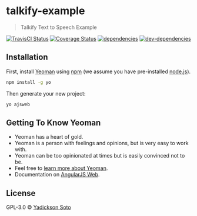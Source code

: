 # talkify-example
> Talkify Text to Speech Example


[![TravisCI Status][travis-image]][travis-url]
[![Coverage Status][coveralls-image]][coveralls-url]
[![dependencies][dependencies-image]][dependencies-url]
[![dev-dependencies][dev-dependencies-image]][dev-dependencies-url]

## Installation

First, install [Yeoman](http://yeoman.io) using [npm](https://www.npmjs.com/) (we assume you have pre-installed [node.js](https://nodejs.org/)).

```bash
npm install -g yo
```

Then generate your new project:

```bash
yo ajsweb
```

## Getting To Know Yeoman

 * Yeoman has a heart of gold.
 * Yeoman is a person with feelings and opinions, but is very easy to work with.
 * Yeoman can be too opinionated at times but is easily convinced not to be.
 * Feel free to [learn more about Yeoman](http://yeoman.io/).
 * Documentation on [AngularJS Web](https://github.com/yadickson/generator-ajsweb#readme).


## License

GPL-3.0 © [Yadickson Soto](https://github.com/yadickson)


[travis-image]: https://travis-ci.org/yadickson/talkify-example.svg
[travis-url]: https://travis-ci.org/yadickson/talkify-example

[coveralls-image]: https://coveralls.io/repos/github/yadickson/talkify-example/badge.svg
[coveralls-url]: https://coveralls.io/github/yadickson/talkify-example

[dependencies-image]: https://david-dm.org/yadickson/talkify-example/status.svg
[dependencies-url]: https://david-dm.org/yadickson/talkify-example?view=list

[dev-dependencies-image]: https://david-dm.org/yadickson/talkify-example/dev-status.svg
[dev-dependencies-url]: https://david-dm.org/yadickson/talkify-example?type=dev&view=list
